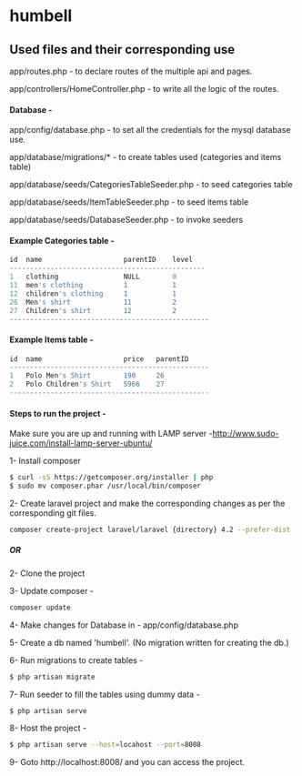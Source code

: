 # humbell

## Used files and their corresponding use

app/routes.php - to declare routes of the multiple api and pages.

app/controllers/HomeController.php - to write all the logic of the routes.

#### Database -

app/config/database.php - to set all the credentials for the mysql database use.

app/database/migrations/* - to create tables used (categories and items table)

app/database/seeds/CategoriesTableSeeder.php - to seed categories table

app/database/seeds/ItemTableSeeder.php - to seed items table

app/database/seeds/DatabaseSeeder.php - to invoke seeders


#### Example Categories table -
```javascript
id  name                    parentID    level
------------------------------------------------
1	clothing	            NULL	    0
11	men's clothing	        1 	        1
12	children's clothing	    1 	        1
26	Men's shirt	            11 	        2
27  Children's shirt        12          2
-------------------------------------------------
```
#### Example Items table -

```javascript
id  name                    price   parentID
-------------------------------------------------
1	Polo Men's Shirt	    190	    26
2	Polo Children's Shirt	5966	27
-------------------------------------------------
```

#### Steps to run the project -
Make sure you are up and running with LAMP server -http://www.sudo-juice.com/install-lamp-server-ubuntu/

1- Install composer
```sh
$ curl -sS https://getcomposer.org/installer | php
$ sudo mv composer.phar /usr/local/bin/composer
```
2- Create laravel project and make the corresponding changes as per the corresponding git files.
```sh
composer create-project laravel/laravel {directory} 4.2 --prefer-dist
```
##### OR
2- Clone the project

3- Update composer -
```sh
composer update
```
4- Make changes for Database in - app/config/database.php

5- Create a db named 'humbell'. (No migration written for creating the db.)

6- Run migrations to create tables -
```sh
$ php artisan migrate
```
7- Run seeder to fill the tables using dummy data -
```sh
$ php artisan serve
```
8- Host the project -
```sh
$ php artisan serve --host=locahost --port=8008
```
9- Goto http://localhost:8008/ and you can access the project.

